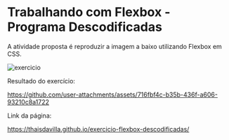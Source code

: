 # Trabalhando com Flexbox - Programa Descodificadas

A atividade proposta é reproduzir a imagem a baixo utilizando Flexbox em CSS.

![exercicio](https://github.com/user-attachments/assets/a7159c29-eac9-4634-968e-6a37e072ef88)

Resultado do exercício:




https://github.com/user-attachments/assets/716fbf4c-b35b-436f-a606-93210c8a1722

Link da página:

https://thaisdavilla.github.io/exercicio-flexbox-descodificadas/ 

